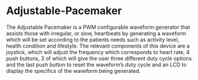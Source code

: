 # Adjustable-Pacemaker

The Adjustable Pacemaker is a PWM configurable waveform generator that assists those
with irregular, or slow, heartbeats by generating a waveform which will be set according to
the patients needs such as activity level, health condition and lifestyle. The relevant
components of this device are a joystick, which will adjust the frequency which
corresponds to heart rate, 4 push buttons, 3 of which will give the user three different duty
cycle options and the last push button to reset the waveform’s duty cycle and an LCD to
display the specifics of the waveform being generated.
